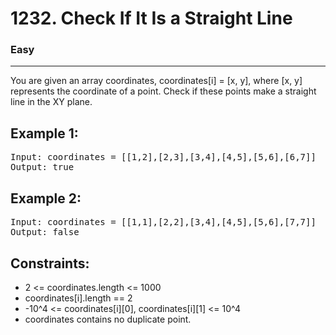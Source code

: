 # 1232. Check If It Is a Straight Line

### Easy

---

You are given an array coordinates, coordinates[i] = [x, y], where [x, y] represents the coordinate of a point. Check if these points make a straight line in the XY plane.

## Example 1:

<pre>
Input: coordinates = [[1,2],[2,3],[3,4],[4,5],[5,6],[6,7]]
Output: true
</pre>

## Example 2:

<pre>
Input: coordinates = [[1,1],[2,2],[3,4],[4,5],[5,6],[7,7]]
Output: false
</pre>

## Constraints:

- 2 <= coordinates.length <= 1000
- coordinates[i].length == 2
- -10^4 <= coordinates[i][0], coordinates[i][1] <= 10^4
- coordinates contains no duplicate point.
